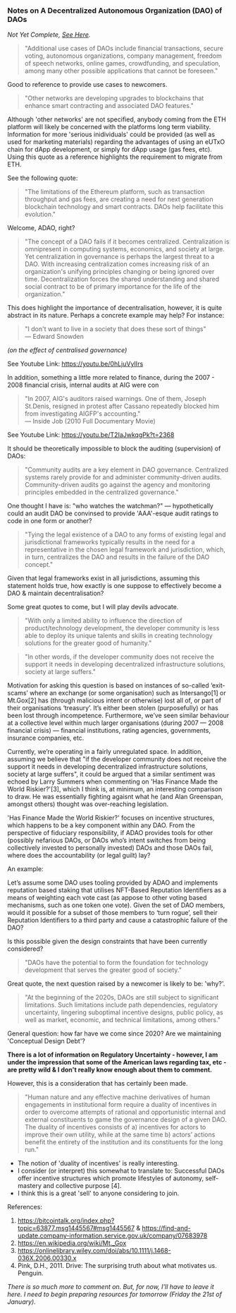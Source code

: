 ### Notes on A Decentralized Autonomous Organization (DAO) of DAOs

*Not Yet Complete, [See Here](#bottom).*

> "Additional use cases of DAOs include financial transactions, secure voting, autonomous organizations, company management, freedom of speech networks, online games, crowdfunding, and speculation, among many other possible applications that cannot be foreseen."

Good to reference to provide use cases to newcomers.

> "Other networks are developing upgrades to blockchains that enhance smart contracting and associated DAO features."

Although 'other networks' are not specified, anybody coming from the ETH platform will likely be concerned with the platforms long term viability. Information for more 'serious inidividuals' could be provided (as well as used for marketing materials) regarding the advantages of using an eUTxO chain for dApp development, or simply for dApp usage (gas fees, etc). Using this quote as a reference highlights the requirement to migrate from ETH.

See the following quote:

> "The limitations of the Ethereum platform, such as transaction throughput and gas fees, are creating a need for next generation blockchain technology and smart contracts. DAOs help facilitate this evolution."

Welcome, ADAO, right?

> "The concept of a DAO fails if it becomes centralized. Centralization is omnipresent in computing systems, economics, and society at large. Yet centralization in governance is perhaps the largest threat to a DAO. With increasing centralization comes increasing risk of an organization's unifying principles changing or being ignored over time. Decentralization forces the shared understanding and shared social contract to be of primary importance for the life of the organization."

This does highlight the importance of decentralisation, however, it is quite abstract in its nature. Perhaps a concrete example may help? For instance:

> "I don't want to live in a society that does these sort of things"  
> — Edward Snowden

*(on the effect of centralised governance)*

See Youtube Link: <https://youtu.be/0hLjuVyIIrs>

In addition, something a little more related to finance, during the 2007 - 2008 financial crisis, internal audits at AIG were con

> "In 2007, AIG's auditors raised warnings. One of them, Joseph St.Denis, resigned in protest after Cassano repeatedly blocked him from investigating AIGFP's accounting."  
> — Inside Job (2010 Full Documentary Movie)

See Youtube Link: <https://youtu.be/T2IaJwkqgPk?t=2368>

It should be theoretically impossible to block the auditing (supervision) of DAOs:

> "Community audits are a key element in DAO governance. Centralized systems rarely provide for and administer community-driven audits. Community-driven audits go against the agency and monitoring principles embedded in the centralized governance."

One thought I have is: "who watches the watchman?" — hypothetically could an audit DAO be convinsed to provide 'AAA'-esque audit ratings to code in one form or another?

> "Tying the legal existence of a DAO to any forms of existing legal and jurisdictional frameworks typically results in the need for a representative in the chosen legal framework and jurisdiction, which, in turn, centralizes the DAO and results in the failure of the DAO concept."

Given that legal frameworks exist in all jurisdictions, assuming this statement holds true, how exactly is one suppose to effectively become a DAO & maintain decentralisation?

Some great quotes to come, but I will play devils advocate.

> "With only a limited ability to influence the direction of product/technology development, the developer community is less able to deploy its unique talents and skills in creating technology solutions for the greater good of humanity."

> "In other words, if the developer community does not receive the support it needs in developing decentralized infrastructure solutions, society at large suffers."

Motivation for asking this question is based on instances of so-called ‘exit-scams’ where an exchange (or some organisation) such as Intersango[1] or Mt.Gox[2] has (through malicious intent or otherwise) lost all of, or part of their organisations ‘treasury’. It’s either been stolen (purposefully) or has been lost through incompetence. Furthermore, we’ve seen similar behaviour at a collective level within much larger organisations (during 2007 — 2008 financial crisis) — financial institutions, rating agencies, governments, insurance companies, etc.

Currently, we’re operating in a fairly unregulated space. In addition, assuming we believe that "if the developer community does not receive the support it needs in developing decentralized infrastructure solutions, society at large suffers", it could be argued that a similar sentiment was echoed by Larry Summers when commenting on 'Has Finance Made the World Riskier?'[3], which I think is, at minimum, an interesting comparison to draw. He was essentially fighting agaisnt what he (and Alan Greenspan, amongst others) thought was over-reaching legislation.

'Has Finance Made the World Riskier?' focuses on incentive structures, which happens to be a key component within any DAO. From the perspective of fiduciary responsibility, if ADAO provides tools for other (possibly nefarious DAOs, or DAOs who’s intent switches from being collectively invested to personally invested) DAOs and those DAOs fail, where does the accountability (or legal guilt) lay?

An example:

Let’s assume some DAO uses tooling provided by ADAO and implements reputation based staking that utilises NFT-Based Reputation Identifiers as a means of weighting each vote cast (as appose to other voting based mechanisms, such as one token one vote). Given the set of DAO members, would it possible for a subset of those members to ‘turn rogue’, sell their Reputation Identifiers to a third party and cause a catastrophic failure of the DAO?

Is this possible given the design constraints that have been currently considered?

> "DAOs have the potential to form the foundation for technology development that serves the greater good of society."

Great quote, the next question raised by a newcomer is likely to be: 'why?'.

> "At the beginning of the 2020s, DAOs are still subject to significant limitations. Such limitations include path dependencies, regulatory uncertainty, lingering suboptimal incentive designs, public policy, as well as market, economic, and technical limitations, among others."

General question: how far have we come since 2020? Are we maintaining 'Conceptual Design Debt'?

**There is a lot of information on Regulatory Uncertainty - however, I am under the impression that some of the American laws regarding tax, etc - are pretty wild & I don't really know enough about them to comment.**

However, this is a consideration that has certainly been made.

> "Human nature and any effective machine derivatives of human engagements in institutional form require a duality of incentives in order to overcome attempts of rational and opportunistic internal and external constituents to game the governance design of a given DAO. The duality of incentives consists of a) incentives for actors to improve their own utility, while at the same time b) actors’ actions benefit the entirety of the institution and its constituents for the long run."

* The notion of 'duality of incentives' is really interesting.
* I consider (or interpret) this somewhat to translate to: Successful DAOs offer incentive structures which promote lifestyles of autonomy, self-mastery and collective purpose [4].
* I think this is a great 'sell' to anyone considering to join.

References:

1. <https://bitcointalk.org/index.php?topic=63877.msg1445567#msg1445567> & <https://find-and-update.company-information.service.gov.uk/company/07683978>
2. <https://en.wikipedia.org/wiki/Mt._Gox>
3. <https://onlinelibrary.wiley.com/doi/abs/10.1111/j.1468-036X.2006.00330.x>
4. Pink, D.H., 2011. Drive: The surprising truth about what motivates us. Penguin.

<div id="bottom"></div>

*There is so much more to comment on. But, for now, I'll have to leave it here. I need to begin preparing resources for tomorrow (Friday the 21st of January).*